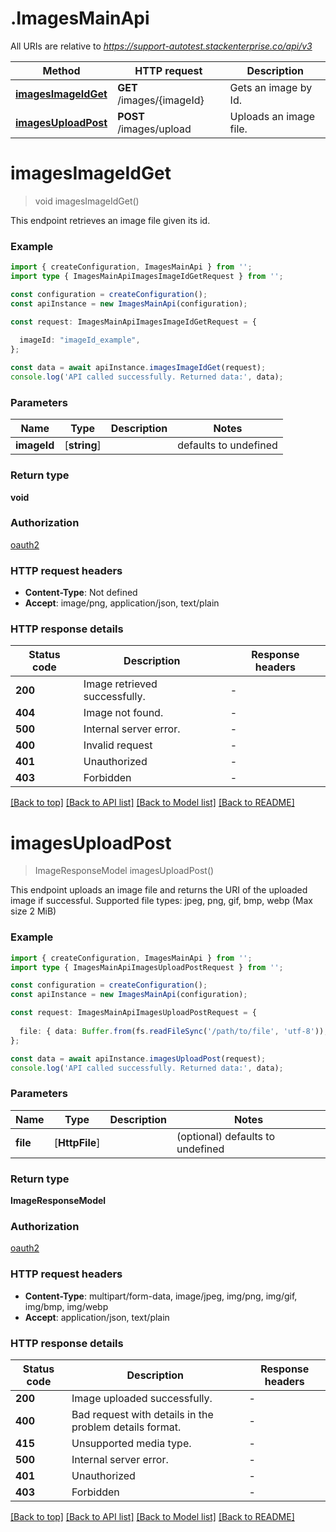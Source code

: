 # .ImagesMainApi

All URIs are relative to *https://support-autotest.stackenterprise.co/api/v3*

Method | HTTP request | Description
------------- | ------------- | -------------
[**imagesImageIdGet**](ImagesMainApi.md#imagesImageIdGet) | **GET** /images/{imageId} | Gets an image by Id.
[**imagesUploadPost**](ImagesMainApi.md#imagesUploadPost) | **POST** /images/upload | Uploads an image file.


# **imagesImageIdGet**
> void imagesImageIdGet()

This endpoint retrieves an image file given its id.

### Example


```typescript
import { createConfiguration, ImagesMainApi } from '';
import type { ImagesMainApiImagesImageIdGetRequest } from '';

const configuration = createConfiguration();
const apiInstance = new ImagesMainApi(configuration);

const request: ImagesMainApiImagesImageIdGetRequest = {
  
  imageId: "imageId_example",
};

const data = await apiInstance.imagesImageIdGet(request);
console.log('API called successfully. Returned data:', data);
```


### Parameters

Name | Type | Description  | Notes
------------- | ------------- | ------------- | -------------
 **imageId** | [**string**] |  | defaults to undefined


### Return type

**void**

### Authorization

[oauth2](README.md#oauth2)

### HTTP request headers

 - **Content-Type**: Not defined
 - **Accept**: image/png, application/json, text/plain


### HTTP response details
| Status code | Description | Response headers |
|-------------|-------------|------------------|
**200** | Image retrieved successfully. |  -  |
**404** | Image not found. |  -  |
**500** | Internal server error. |  -  |
**400** | Invalid request |  -  |
**401** | Unauthorized |  -  |
**403** | Forbidden |  -  |

[[Back to top]](#) [[Back to API list]](README.md#documentation-for-api-endpoints) [[Back to Model list]](README.md#documentation-for-models) [[Back to README]](README.md)

# **imagesUploadPost**
> ImageResponseModel imagesUploadPost()

This endpoint uploads an image file and returns the URI of the uploaded image if successful.  Supported file types: jpeg, png, gif, bmp, webp (Max size 2 MiB)

### Example


```typescript
import { createConfiguration, ImagesMainApi } from '';
import type { ImagesMainApiImagesUploadPostRequest } from '';

const configuration = createConfiguration();
const apiInstance = new ImagesMainApi(configuration);

const request: ImagesMainApiImagesUploadPostRequest = {
  
  file: { data: Buffer.from(fs.readFileSync('/path/to/file', 'utf-8')), name: '/path/to/file' },
};

const data = await apiInstance.imagesUploadPost(request);
console.log('API called successfully. Returned data:', data);
```


### Parameters

Name | Type | Description  | Notes
------------- | ------------- | ------------- | -------------
 **file** | [**HttpFile**] |  | (optional) defaults to undefined


### Return type

**ImageResponseModel**

### Authorization

[oauth2](README.md#oauth2)

### HTTP request headers

 - **Content-Type**: multipart/form-data, image/jpeg, img/png, img/gif, img/bmp, img/webp
 - **Accept**: application/json, text/plain


### HTTP response details
| Status code | Description | Response headers |
|-------------|-------------|------------------|
**200** | Image uploaded successfully. |  -  |
**400** | Bad request with details in the problem details format. |  -  |
**415** | Unsupported media type. |  -  |
**500** | Internal server error. |  -  |
**401** | Unauthorized |  -  |
**403** | Forbidden |  -  |

[[Back to top]](#) [[Back to API list]](README.md#documentation-for-api-endpoints) [[Back to Model list]](README.md#documentation-for-models) [[Back to README]](README.md)


